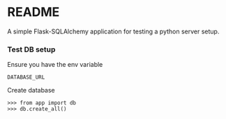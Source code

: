 # README #

A simple Flask-SQLAlchemy application for testing a python server setup.

### Test DB setup ###

Ensure you have the env variable

    DATABASE_URL

Create database

    >>> from app import db
    >>> db.create_all()